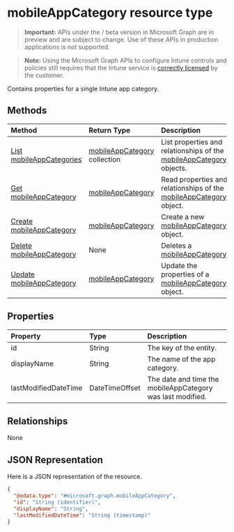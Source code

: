 ﻿# mobileAppCategory resource type

> **Important:** APIs under the / beta version in Microsoft Graph are in preview and are subject to change. Use of these APIs in production applications is not supported.

> **Note:** Using the Microsoft Graph APIs to configure Intune controls and policies still requires that the Intune service is [correctly licensed](https://go.microsoft.com/fwlink/?linkid=839381) by the customer.

Contains properties for a single Intune app category.
## Methods
|Method|Return Type|Description|
|:---|:---|:---|
|[List mobileAppCategories](../api/intune_apps_mobileappcategory_list.md)|[mobileAppCategory](../resources/intune_apps_mobileappcategory.md) collection|List properties and relationships of the [mobileAppCategory](../resources/intune_apps_mobileappcategory.md) objects.|
|[Get mobileAppCategory](../api/intune_apps_mobileappcategory_get.md)|[mobileAppCategory](../resources/intune_apps_mobileappcategory.md)|Read properties and relationships of the [mobileAppCategory](../resources/intune_apps_mobileappcategory.md) object.|
|[Create mobileAppCategory](../api/intune_apps_mobileappcategory_create.md)|[mobileAppCategory](../resources/intune_apps_mobileappcategory.md)|Create a new [mobileAppCategory](../resources/intune_apps_mobileappcategory.md) object.|
|[Delete mobileAppCategory](../api/intune_apps_mobileappcategory_delete.md)|None|Deletes a [mobileAppCategory](../resources/intune_apps_mobileappcategory.md).|
|[Update mobileAppCategory](../api/intune_apps_mobileappcategory_update.md)|[mobileAppCategory](../resources/intune_apps_mobileappcategory.md)|Update the properties of a [mobileAppCategory](../resources/intune_apps_mobileappcategory.md) object.|

## Properties
|Property|Type|Description|
|:---|:---|:---|
|id|String|The key of the entity.|
|displayName|String|The name of the app category.|
|lastModifiedDateTime|DateTimeOffset|The date and time the mobileAppCategory was last modified.|

## Relationships
None
## JSON Representation
Here is a JSON representation of the resource.
<!-- {
  "blockType": "resource",
  "keyProperty": "id",
  "@odata.type": "microsoft.graph.mobileAppCategory"
}
-->
``` json
{
  "@odata.type": "#microsoft.graph.mobileAppCategory",
  "id": "String (identifier)",
  "displayName": "String",
  "lastModifiedDateTime": "String (timestamp)"
}
```



